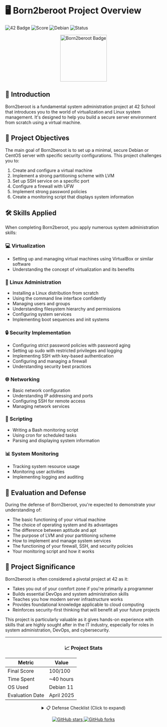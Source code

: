 # 🖥️ Born2beroot Project Overview

![42 Badge](https://img.shields.io/badge/42-Born2beroot-brightgreen)
![Score](https://img.shields.io/badge/Score-100%2F100-success)
![Debian](https://img.shields.io/badge/Debian-11-red)
![Status](https://img.shields.io/badge/Status-Completed-blue)

<p align="center">
  <img src="https://raw.githubusercontent.com/byaliego/42-project-badges/main/badges/born2beroote.png" alt="Born2beroot Badge" width="150" height="150">
</p>

## 📝 Introduction
Born2beroot is a fundamental system administration project at 42 School that introduces you to the world of virtualization and Linux system management. It's designed to help you build a secure server environment from scratch using a virtual machine.

## 🎯 Project Objectives

The main goal of Born2beroot is to set up a minimal, secure Debian or CentOS server with specific security configurations. This project challenges you to:

1. Create and configure a virtual machine
2. Implement a strong partitioning scheme with LVM
3. Set up SSH service on a specific port
4. Configure a firewall with UFW
5. Implement strong password policies
6. Create a monitoring script that displays system information

## 🛠️ Skills Applied

When completing Born2beroot, you apply numerous system administration skills:

### 💻 Virtualization
* Setting up and managing virtual machines using VirtualBox or similar software
* Understanding the concept of virtualization and its benefits

### 🐧 Linux Administration
* Installing a Linux distribution from scratch
* Using the command line interface confidently
* Managing users and groups
* Understanding filesystem hierarchy and permissions
* Configuring system services
* Implementing boot sequences and init systems

### 🔒 Security Implementation
* Configuring strict password policies with password aging
* Setting up sudo with restricted privileges and logging
* Implementing SSH with key-based authentication
* Configuring and managing a firewall
* Understanding security best practices

### 🌐 Networking
* Basic network configuration
* Understanding IP addressing and ports
* Configuring SSH for remote access
* Managing network services

### 📜 Scripting
* Writing a Bash monitoring script
* Using cron for scheduled tasks
* Parsing and displaying system information

### 📊 System Monitoring
* Tracking system resource usage
* Monitoring user activities
* Implementing logging and auditing

## 🧪 Evaluation and Defense

During the defense of Born2beroot, you're expected to demonstrate your understanding of:

* The basic functioning of your virtual machine
* The choice of operating system and its advantages
* The difference between aptitude and apt
* The purpose of LVM and your partitioning scheme
* How to implement and manage system services
* The functioning of your firewall, SSH, and security policies
* Your monitoring script and how it works

## 🌟 Project Significance

Born2beroot is often considered a pivotal project at 42 as it:
* Takes you out of your comfort zone if you're primarily a programmer
* Builds essential DevOps and system administration skills
* Teaches you how modern server infrastructure works
* Provides foundational knowledge applicable to cloud computing
* Reinforces security-first thinking that will benefit all your future projects

This project is particularly valuable as it gives hands-on experience with skills that are highly sought after in the IT industry, especially for roles in system administration, DevOps, and cybersecurity.

---

<div align="center">
  
  ### 📈 Project Stats
  
  | Metric | Value |
  |--------|-------|
  | Final Score | 100/100 |
  | Time Spent | ~40 hours |
  | OS Used | Debian 11 |
  | Evaluation Date | April 2025 |
  
  <details>
    <summary>📋 Defense Checklist (Click to expand)</summary>
    <br>
    ✅ VM Creation & Configuration<br>
    ✅ LVM Partitioning Schema<br>
    ✅ SSH Configuration on Port 4242<br>
    ✅ UFW Setup & Rules<br>
    ✅ Strong Password Policies<br>
    ✅ Sudo Configuration & Logging<br>
    ✅ Monitoring Script<br>
    ✅ Service Management<br>
  </details>
  
</div>

<p align="center">
  <a href="https://github.com/yourusername">
    <img src="https://img.shields.io/github/stars/yourusername/born2beroot?style=social" alt="GitHub stars">
  </a>
  <a href="https://github.com/yourusername/born2beroot/network/members">
    <img src="https://img.shields.io/github/forks/yourusername/born2beroot?style=social" alt="GitHub forks">
  </a>
</p>
